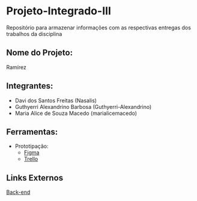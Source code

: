 # Projeto-Integrado-III

Repositório para armazenar informações com as respectivas entregas dos trabalhos da disciplina

## Nome do Projeto:
Ramírez

## Integrantes:
- Davi dos Santos Freitas (Nasalis)
- Guthyerri Alexandrino Barbosa (Guthyerri-Alexandrino)
- Maria Alice de Souza Macedo (marialicemacedo)

## Ferramentas:
- Prototipação:
  - [Figma](https://www.figma.com/file/cOwwb2VGmEsEI1R0rnzblF/Projeto-Integrado-II-e-III?node-id=502%3A3)
  - [Trello](https://trello.com/invite/b/RaDXpwpf/c8d5c221ec8f491e8c0694f4ba1a8791/ramirez)

## Links Externos
[Back-end](https://github.com/Nasalis/ramirez)
